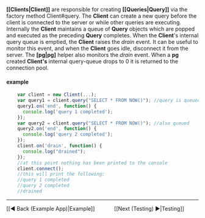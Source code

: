 __[[Clients|Client]]__ are responsible for creating __[[Queries|Query]]__ via the factory method Client#query.  The __Client__ can create a new query before the client is connected to the server or while other queries are executing.  Internally the __Client__ maintains a queue of __Query__ objects which are popped and executed as the preceding __Query__ completes.  When the __Client__'s internal query queue is emptied, the __Client__ raises the _drain_ event.  It can be useful to monitor this event, and when the __Client__ goes idle, disconnect it from the server.  The __[pg|pg]__ helper also monitors the _drain_ event.  When a __pg__ created __Client's__ internal query-queue drops to 0 it is returned to the connection pool.

#### example
```javascript
    var client = new Client(...);
    var query1 = client.query("SELECT * FROM NOW()"); //query is queued.  client is not connected
    query1.on('end', function() {
      console.log('query 1 completed');
    });
    var query2 = client.query("SELECT * FROM NOW()"); //also queued
    query2.on('end', function() {
      console.log('query 2 completed');
    });
    client.on('drain', function() {
      console.log("drained");
    });
    //at this point nothing has been printed to the console
    client.connect();
    //this will print the following:
    //query 1 completed
    //query 2 completed
    //drained
```

***
[[◄ Back (Example App)|Example]] `      ` [[Next (Testing) ►|Testing]]